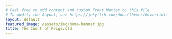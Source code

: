 ```yaml
---
# Feel free to add content and custom Front Matter to this file.
# To modify the layout, see https://jekyllrb.com/docs/themes/#overriding-theme-defaults
layout: default
featured_image: /assets/img/home-banner.jpg
title: The Count of Krigsvold
---
```

